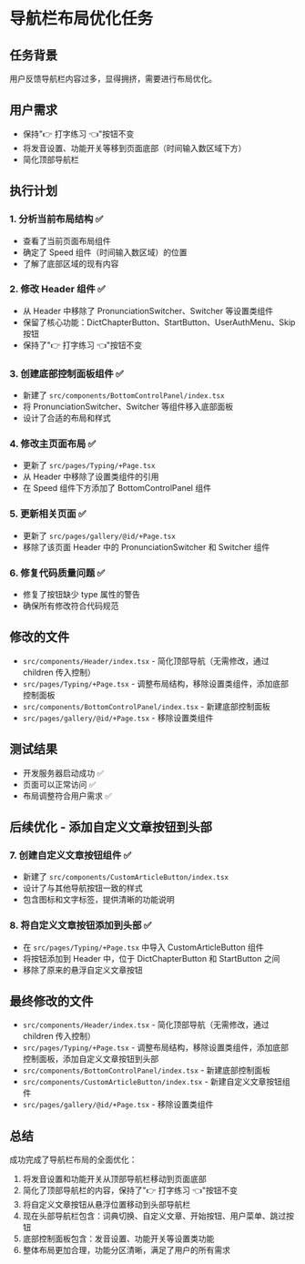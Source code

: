 # 导航栏布局优化任务

## 任务背景

用户反馈导航栏内容过多，显得拥挤，需要进行布局优化。

## 用户需求

- 保持"👉 打字练习 👈"按钮不变
- 将发音设置、功能开关等移到页面底部（时间输入数区域下方）
- 简化顶部导航栏

## 执行计划

### 1. 分析当前布局结构 ✅

- 查看了当前页面布局组件
- 确定了 Speed 组件（时间输入数区域）的位置
- 了解了底部区域的现有内容

### 2. 修改 Header 组件 ✅

- 从 Header 中移除了 PronunciationSwitcher、Switcher 等设置类组件
- 保留了核心功能：DictChapterButton、StartButton、UserAuthMenu、Skip 按钮
- 保持了"👉 打字练习 👈"按钮不变

### 3. 创建底部控制面板组件 ✅

- 新建了 `src/components/BottomControlPanel/index.tsx`
- 将 PronunciationSwitcher、Switcher 等组件移入底部面板
- 设计了合适的布局和样式

### 4. 修改主页面布局 ✅

- 更新了 `src/pages/Typing/+Page.tsx`
- 从 Header 中移除了设置类组件的引用
- 在 Speed 组件下方添加了 BottomControlPanel 组件

### 5. 更新相关页面 ✅

- 更新了 `src/pages/gallery/@id/+Page.tsx`
- 移除了该页面 Header 中的 PronunciationSwitcher 和 Switcher 组件

### 6. 修复代码质量问题 ✅

- 修复了按钮缺少 type 属性的警告
- 确保所有修改符合代码规范

## 修改的文件

- `src/components/Header/index.tsx` - 简化顶部导航（无需修改，通过 children 传入控制）
- `src/pages/Typing/+Page.tsx` - 调整布局结构，移除设置类组件，添加底部控制面板
- `src/components/BottomControlPanel/index.tsx` - 新建底部控制面板
- `src/pages/gallery/@id/+Page.tsx` - 移除设置类组件

## 测试结果

- 开发服务器启动成功 ✅
- 页面可以正常访问 ✅
- 布局调整符合用户需求 ✅

## 后续优化 - 添加自定义文章按钮到头部

### 7. 创建自定义文章按钮组件 ✅

- 新建了 `src/components/CustomArticleButton/index.tsx`
- 设计了与其他导航按钮一致的样式
- 包含图标和文字标签，提供清晰的功能说明

### 8. 将自定义文章按钮添加到头部 ✅

- 在 `src/pages/Typing/+Page.tsx` 中导入 CustomArticleButton 组件
- 将按钮添加到 Header 中，位于 DictChapterButton 和 StartButton 之间
- 移除了原来的悬浮自定义文章按钮

## 最终修改的文件

- `src/components/Header/index.tsx` - 简化顶部导航（无需修改，通过 children 传入控制）
- `src/pages/Typing/+Page.tsx` - 调整布局结构，移除设置类组件，添加底部控制面板，添加自定义文章按钮到头部
- `src/components/BottomControlPanel/index.tsx` - 新建底部控制面板
- `src/components/CustomArticleButton/index.tsx` - 新建自定义文章按钮组件
- `src/pages/gallery/@id/+Page.tsx` - 移除设置类组件

## 总结

成功完成了导航栏布局的全面优化：

1. 将发音设置和功能开关从顶部导航栏移动到页面底部
2. 简化了顶部导航栏的内容，保持了"👉 打字练习 👈"按钮不变
3. 将自定义文章按钮从悬浮位置移动到头部导航栏
4. 现在头部导航栏包含：词典切换、自定义文章、开始按钮、用户菜单、跳过按钮
5. 底部控制面板包含：发音设置、功能开关等设置类功能
6. 整体布局更加合理，功能分区清晰，满足了用户的所有需求
